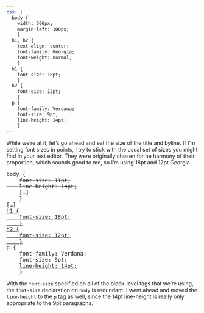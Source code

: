 ```yaml
---
css: |
  body {
    width: 500px;
    margin-left: 100px;
    }
  h1, h2 {
    text-align: center;
    font-family: Georgia;
    font-weight: normal;
    }
  h1 {
    font-size: 18pt;
    }
  h2 {
    font-size: 12pt;
    }
  p {
    font-family: Verdana;
    font-size: 9pt;
    line-height: 14pt;
    }
---
```


<p>While we&rsquo;re at it, let&rsquo;s go ahead and set the size of the title and byline. If I&rsquo;m setting font sizes in points, I try to stick with the usual set of sizes you might find in your text editor. They were originally chosen for he harmony of their proportion, which sounds good to me, so I&rsquo;m using 18pt and 12pt Georgia.</p>

<pre>
body {
	<del>font-size: 11pt;
	line-height: 14pt;</del>
	[&hellip;]
	}
[&hellip;]
<ins>h1 {
	font-size: 18pt;
	}
h2 {
	font-size: 12pt;
	}</ins>
p {
	font-family: Verdana;
	font-size: 9pt;
	<ins>line-height: 14pt;</ins>
	}
</pre>

<p>With the <code>font-size</code> specified on all of the block-level tags that we&rsquo;re using, the <code>font-size</code> declaration on <code>body</code> is redundant. I went ahead and moved the <code>line-height</code> to the <code>p</code> tag as well, since the 14pt line-height is really only appropriate to the 9pt paragraphs.</p>
